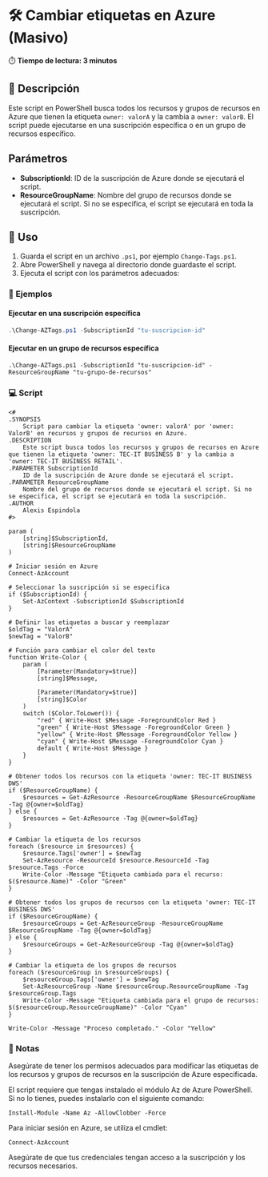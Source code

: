 # 🛠️ Cambiar etiquetas en Azure (Masivo)

⏱️ **Tiempo de lectura: 3 minutos**

## 📄 Descripción

Este script en PowerShell busca todos los recursos y grupos de recursos en Azure que tienen la etiqueta `owner: valorA` y la cambia a `owner: valorB`. El script puede ejecutarse en una suscripción específica o en un grupo de recursos específico.

## Parámetros

- **SubscriptionId**: ID de la suscripción de Azure donde se ejecutará el script.
- **ResourceGroupName**: Nombre del grupo de recursos donde se ejecutará el script. Si no se especifica, el script se ejecutará en toda la suscripción.

## 📝 Uso

1. Guarda el script en un archivo `.ps1`, por ejemplo `Change-Tags.ps1`.
2. Abre PowerShell y navega al directorio donde guardaste el script.
3. Ejecuta el script con los parámetros adecuados:

### 🔧 Ejemplos

#### Ejecutar en una suscripción específica

```powershell
.\Change-AZTags.ps1 -SubscriptionId "tu-suscripcion-id"
```
#### Ejecutar en un grupo de recursos específica

```
.\Change-AZTags.ps1 -SubscriptionId "tu-suscripcion-id" -ResourceGroupName "tu-grupo-de-recursos"
```
### 💻 Script 


```
<#
.SYNOPSIS
    Script para cambiar la etiqueta 'owner: valorA' por 'owner: ValorB' en recursos y grupos de recursos en Azure.
.DESCRIPTION
    Este script busca todos los recursos y grupos de recursos en Azure que tienen la etiqueta 'owner: TEC-IT BUSINESS B' y la cambia a 'owner: TEC-IT BUSINESS RETAIL'.
.PARAMETER SubscriptionId
    ID de la suscripción de Azure donde se ejecutará el script.
.PARAMETER ResourceGroupName
    Nombre del grupo de recursos donde se ejecutará el script. Si no se especifica, el script se ejecutará en toda la suscripción.
.AUTHOR
    Alexis Espindola
#>

param (
    [string]$SubscriptionId,
    [string]$ResourceGroupName
)

# Iniciar sesión en Azure
Connect-AzAccount

# Seleccionar la suscripción si se especifica
if ($SubscriptionId) {
    Set-AzContext -SubscriptionId $SubscriptionId
}

# Definir las etiquetas a buscar y reemplazar
$oldTag = "ValorA"
$newTag = "ValorB"

# Función para cambiar el color del texto
function Write-Color {
    param (
        [Parameter(Mandatory=$true)]
        [string]$Message,

        [Parameter(Mandatory=$true)]
        [string]$Color
    )
    switch ($Color.ToLower()) {
        "red" { Write-Host $Message -ForegroundColor Red }
        "green" { Write-Host $Message -ForegroundColor Green }
        "yellow" { Write-Host $Message -ForegroundColor Yellow }
        "cyan" { Write-Host $Message -ForegroundColor Cyan }
        default { Write-Host $Message }
    }
}

# Obtener todos los recursos con la etiqueta 'owner: TEC-IT BUSINESS DWS'
if ($ResourceGroupName) {
    $resources = Get-AzResource -ResourceGroupName $ResourceGroupName -Tag @{owner=$oldTag}
} else {
    $resources = Get-AzResource -Tag @{owner=$oldTag}
}

# Cambiar la etiqueta de los recursos
foreach ($resource in $resources) {
    $resource.Tags['owner'] = $newTag
    Set-AzResource -ResourceId $resource.ResourceId -Tag $resource.Tags -Force
    Write-Color -Message "Etiqueta cambiada para el recurso: $($resource.Name)" -Color "Green"
}

# Obtener todos los grupos de recursos con la etiqueta 'owner: TEC-IT BUSINESS DWS'
if ($ResourceGroupName) {
    $resourceGroups = Get-AzResourceGroup -ResourceGroupName $ResourceGroupName -Tag @{owner=$oldTag}
} else {
    $resourceGroups = Get-AzResourceGroup -Tag @{owner=$oldTag}
}

# Cambiar la etiqueta de los grupos de recursos
foreach ($resourceGroup in $resourceGroups) {
    $resourceGroup.Tags['owner'] = $newTag
    Set-AzResourceGroup -Name $resourceGroup.ResourceGroupName -Tag $resourceGroup.Tags
    Write-Color -Message "Etiqueta cambiada para el grupo de recursos: $($resourceGroup.ResourceGroupName)" -Color "Cyan"
}

Write-Color -Message "Proceso completado." -Color "Yellow"

```

### 📝 Notas

Asegúrate de tener los permisos adecuados para modificar las etiquetas de los recursos y grupos de recursos en la suscripción de Azure especificada.

El script requiere que tengas instalado el módulo Az de Azure PowerShell. Si no lo tienes, puedes instalarlo con el siguiente comando:

```
Install-Module -Name Az -AllowClobber -Force

```
Para iniciar sesión en Azure, se utiliza el cmdlet:

```
Connect-AzAccount

```
Asegúrate de que tus credenciales tengan acceso a la suscripción y los recursos necesarios.
